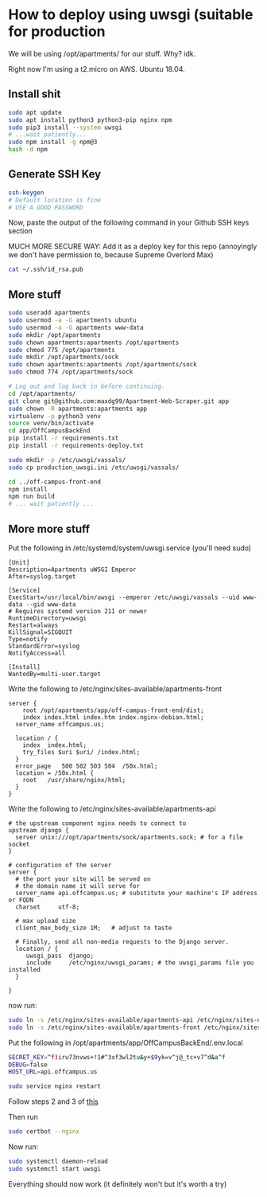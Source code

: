# How to deploy using uwsgi (suitable for production

We will be using /opt/apartments/ for our stuff. Why? idk.

Right now I'm using a t2.micro on AWS. Ubuntu 18.04.

## Install shit
```sh
sudo apt update
sudo apt install python3 python3-pip nginx npm
sudo pip3 install --system uwsgi
# ...wait patiently...
sudo npm install -g npm@3
hash -d npm
```

## Generate SSH Key
```sh
ssh-keygen
# Default location is fine
# USE A GOOD PASSWORD
```

Now, paste the output of the following command in your Github SSH keys section

MUCH MORE SECURE WAY: Add it as a deploy key for this repo (annoyingly we don't have permission to, because Supreme Overlord Max)
```sh
cat ~/.ssh/id_rsa.pub 
```


## More stuff
```sh
sudo useradd apartments
sudo usermod -a -G apartments ubuntu
sudo usermod -a -G apartments www-data
sudo mkdir /opt/apartments
sudo chown apartments:apartments /opt/apartments
sudo chmod 775 /opt/apartments
sudo mkdir /opt/apartments/sock
sudo chown apartments:apartments /opt/apartments/sock
sudo chmod 774 /opt/apartments/sock

# Log out and log back in before continuing.
cd /opt/apartments/
git clone git@github.com:maxdg99/Apartment-Web-Scraper.git app
sudo chown -R apartments:apartments app
virtualenv -p python3 venv
source venv/bin/activate
cd app/OffCampusBackEnd
pip install -r requirements.txt
pip install -r requirements-deploy.txt 

sudo mkdir -p /etc/uwsgi/vassals/
sudo cp production_uwsgi.ini /etc/uwsgi/vassals/

cd ../off-campus-front-end
npm install
npm run build
# ... wait patiently ...
```

## More more stuff

Put the following in /etc/systemd/system/uwsgi.service (you'll need sudo)
```nginx
[Unit]
Description=Apartments uWSGI Emperor
After=syslog.target

[Service]
ExecStart=/usr/local/bin/uwsgi --emperor /etc/uwsgi/vassals --uid www-data --gid www-data
# Requires systemd version 211 or newer
RuntimeDirectory=uwsgi
Restart=always
KillSignal=SIGQUIT
Type=notify
StandardError=syslog
NotifyAccess=all

[Install]
WantedBy=multi-user.target
```

Write the following to /etc/nginx/sites-available/apartments-front
```nginx
server {
	root /opt/apartments/app/off-campus-front-end/dist;
	index index.html index.htm index.nginx-debian.html;
  server_name offcampus.us;

  location / {
    index  index.html;
    try_files $uri $uri/ /index.html;
  }
  error_page   500 502 503 504  /50x.html;
  location = /50x.html {
    root   /usr/share/nginx/html;
  }
}
```

Write the following to /etc/nginx/sites-available/apartments-api

```nginx
# the upstream component nginx needs to connect to
upstream django {
  server unix:///opt/apartments/sock/apartments.sock; # for a file socket
}

# configuration of the server
server {
  # the port your site will be served on
  # the domain name it will serve for
  server_name api.offcampus.us; # substitute your machine's IP address or FQDN
  charset     utf-8;

  # max upload size
  client_max_body_size 1M;   # adjust to taste

  # Finally, send all non-media requests to the Django server.
  location / {
     uwsgi_pass  django;
     include     /etc/nginx/uwsgi_params; # the uwsgi_params file you installed
  }

}
```

now run:
```sh
sudo ln -s /etc/nginx/sites-available/apartments-api /etc/nginx/sites-enabled/apartments-api
sudo ln -s /etc/nginx/sites-available/apartments-front /etc/nginx/sites-enabled/apartments-front
```

Put the following in /opt/apartments/app/OffCampusBackEnd/.env.local
```sh
SECRET_KEY=^f)iru73nvws+!1#^3xf3wl2tu&y+$9yk=v^j@_tc+v7^d&a^f
DEBUG=false
HOST_URL=api.offcampus.us
```

```sh
sudo service nginx restart
```

Follow steps 2 and 3 of [this](https://certbot.eff.org/lets-encrypt/ubuntubionic-nginx)

Then run
```sh
sudo certbot --nginx
```

Now run:
```sh
sudo systemctl daemon-reload
sudo systemctl start uwsgi
```

Everything should now work (it definitely won't but it's worth a try)

